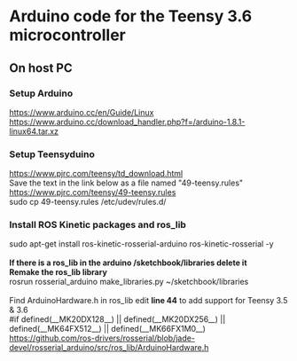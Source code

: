 # Arduino code for the Teensy 3.6 microcontroller
## On host PC
### Setup Arduino 
https://www.arduino.cc/en/Guide/Linux
<br/>
https://www.arduino.cc/download_handler.php?f=/arduino-1.8.1-linux64.tar.xz
<br/>

### Setup Teensyduino 
https://www.pjrc.com/teensy/td_download.html
<br/>
Save the text in the link below as a file named "49-teensy.rules"
<br/>
https://www.pjrc.com/teensy/49-teensy.rules
<br/>
sudo cp 49-teensy.rules /etc/udev/rules.d/


### Install ROS Kinetic packages and ros_lib
sudo apt-get install ros-kinetic-rosserial-arduino ros-kinetic-rosserial -y
<br/>
<br/>
**If there is a ros_lib in the arduino /sketchbook/libraries delete it**
<br/>
**Remake the ros_lib library**
<br/>
rosrun rosserial_arduino make_libraries.py ~/sketchbook/libraries
<br/>
<br/>
Find ArduinoHardware.h in ros_lib edit **line 44** to add support for Teensy 3.5 & 3.6
<br/>
\#if defined(\_\_MK20DX128\_\_) || defined(\_\_MK20DX256\_\_) || defined(\_\_MK64FX512\_\_) || defined(\_\_MK66FX1M0\_\_)
<br/>
https://github.com/ros-drivers/rosserial/blob/jade-devel/rosserial_arduino/src/ros_lib/ArduinoHardware.h
